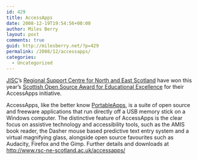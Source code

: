 ```yaml
---
id: 429
title: AccessApps
date: 2008-12-19T19:54:56+00:00
author: Miles Berry
layout: post 
comments: true
guid: http://milesberry.net/?p=429
permalink: /2008/12/accessapps/
categories:
  - Uncategorized
---
```

[JISC](http://jisc.ac.uk/)’s [Regional Support Centre for North and East Scotland](http://www.rsc-ne-scotland.ac.uk/) have won this year’s [Scottish Open Source Award for Educational Excellence](http://scottishopensourceawards.co.uk/index.php) for their AccessApps initiative.
  
AccessApps, like the better know [PortableApps](http://portableapps.com/), is a suite of open source and freeware applications that run directly off a USB memory stick on a Windows computer. The distinctive feature of AccessApps is the clear focus on assistive technology and accessibility tools, such as the AMIS book reader, the Dasher mouse based predictive text entry system and a virtual magnifying glass, alongside open source favourites such as Audacity, Firefox and the Gimp. Further details and downloads at <http://www.rsc-ne-scotland.ac.uk/accessapps/>